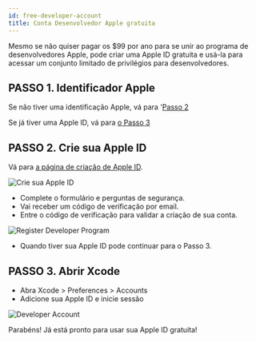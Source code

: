 ```yaml
---
id: free-developer-account
title: Conta Desenvolvedor Apple gratuita
---
```


Mesmo se não quiser pagar os $99 por ano para se unir ao programa de desenvolvedores Apple, pode criar uma Apple ID gratuita e usá-la para acessar um conjunto limitado de privilégios para desenvolvedores.

## PASSO 1. Identificador Apple

Se não tiver uma identificação Apple, vá para '[Passo 2](#step-2-create-your-apple-id)

Se já tiver uma Apple ID, vá para [o Passo 3](#step-3-open-xcode)

## PASSO 2. Crie sua Apple ID

Vá para  [a página de criação de Apple ID](https://appleid.apple.com/).

![Crie sua Apple ID](assets/en/deploy-app-store/Apple-ID-Creation-Page-4D-for-iOS.png)

* Complete o formulário e perguntas de segurança.
* Vai receber um código de verificação por email.
* Entre o código de verificação para validar a criação de sua conta.

![Register Developer Program](assets/en/deploy-app-store/Register-developer-program-4D-for-iOS.png)

* Quando tiver sua Apple ID pode continuar para o Passo 3.

## PASSO 3. Abrir Xcode

* Abra Xcode > Preferences > Accounts
* Adicione sua Apple ID e inicie sessão

![Developer Account](assets/en/test-build/Developer-Account-4D-for-iOS.png)

Parabéns! Já está pronto para usar sua Apple ID gratuita!

